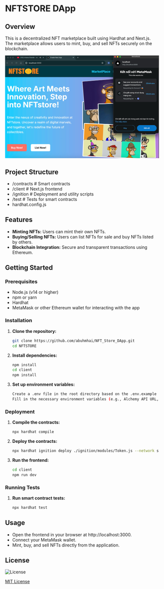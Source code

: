 # NFTSTORE DApp

## Overview

This is a decentralized NFT marketplace built using Hardhat and Next.js. The marketplace allows users to mint, buy, and sell NFTs securely on the blockchain.
<div style="text-align:center;">
  <img src="/client/src/app/NFTSTORE.jpg" alt="site">
</div>

## Project Structure

- /contracts # Smart contracts
- /client # Next.js frontend
- /ignition # Deployment and utility scripts
- /test # Tests for smart contracts
- hardhat.config.js

## Features

- **Minting NFTs:** Users can mint their own NFTs.
- **Buying/Selling NFTs:** Users can list NFTs for sale and buy NFTs listed by others.
- **Blockchain Integration:** Secure and transparent transactions using Ethereum.

## Getting Started

### Prerequisites

- Node.js (v14 or higher)
- npm or yarn
- Hardhat
- MetaMask or other Ethereum wallet for interacting with the app

### Installation

1. **Clone the repository:**

   ```bash
   git clone https://github.com/abuhmhai/NFT_Store_DApp.git
   cd NFTSTORE

   ```

2. **Install dependencies:**

   ```bash
   npm install
   cd client
   npm install

   ```

3. **Set up environment variables:**

   ```bash
   Create a .env file in the root directory based on the .env.example file.
   Fill in the necessary environment variables (e.g., Alchemy API URL, Private Key).

   ```

### Deployment

1. **Compile the contracts:**

   ```bash
   npx hardhat compile

   ```

2. **Deploy the contracts:**

   ```bash
   npx hardhat ignition deploy ./ignition/modules/Token.js --network sepolia

   ```

3. **Run the frontend:**
   ```bash
   cd client
   npm run dev
   ```

### Running Tests

1. **Run smart contract tests:**
   ```bash
   npx hardhat test
   ```

## Usage

- Open the frontend in your browser at http://localhost:3000.
- Connect your MetaMask wallet.
- Mint, buy, and sell NFTs directly from the application.

## License

![License](https://img.shields.io/badge/license-MIT-blue)

[MIT License](LICENSE)
